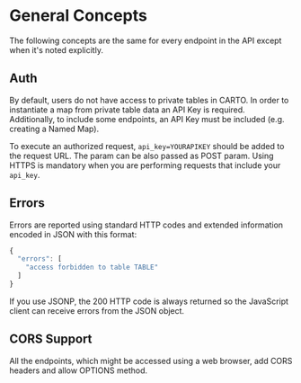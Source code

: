 # General Concepts

The following concepts are the same for every endpoint in the API except when it's noted explicitly.

## Auth

By default, users do not have access to private tables in CARTO. In order to instantiate a map from private table data an API Key is required. Additionally, to include some endpoints, an API Key must be included (e.g. creating a Named Map).

To execute an authorized request, `api_key=YOURAPIKEY` should be added to the request URL. The param can be also passed as POST param. Using HTTPS is mandatory when you are performing requests that include your `api_key`.

## Errors

Errors are reported using standard HTTP codes and extended information encoded in JSON with this format:

```javascript
{
  "errors": [
    "access forbidden to table TABLE"
  ]
}
```

If you use JSONP, the 200 HTTP code is always returned so the JavaScript client can receive errors from the JSON object.

## CORS Support

All the endpoints, which might be accessed using a web browser, add CORS headers and allow OPTIONS method.
